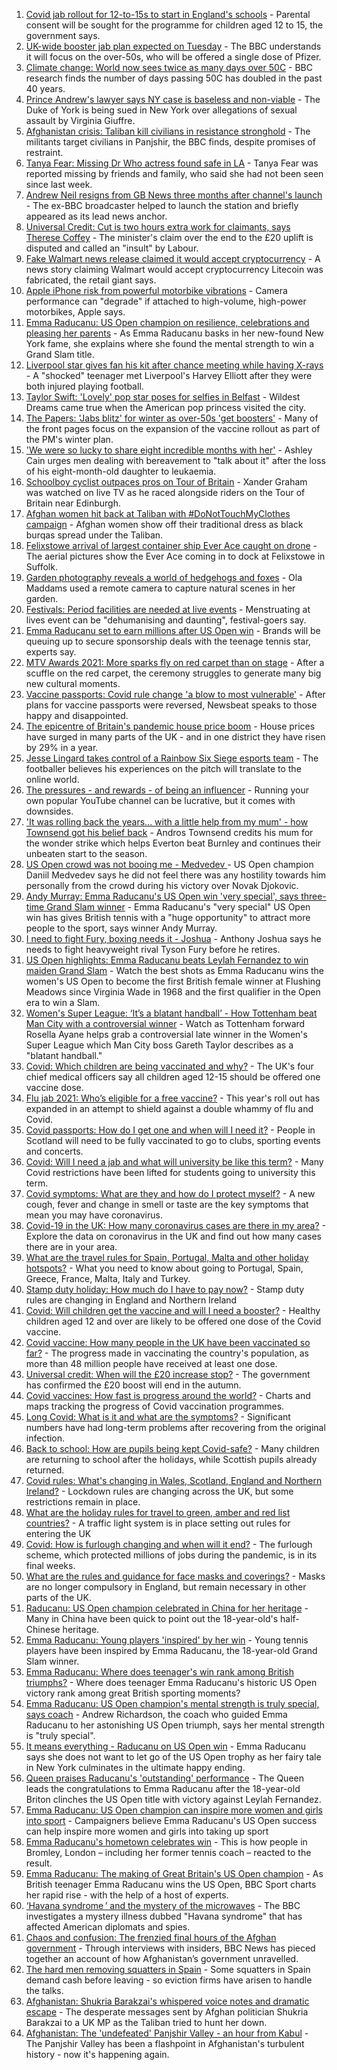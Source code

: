 1. [Covid jab rollout for 12-to-15s to start in England's schools](https://www.bbc.co.uk/news/uk-58552769?at_medium=RSS&at_campaign=KARANGA) - Parental consent will be sought for the programme for children aged 12 to 15, the government says.
2. [UK-wide booster jab plan expected on Tuesday](https://www.bbc.co.uk/news/uk-politics-58552389?at_medium=RSS&at_campaign=KARANGA) - The BBC understands it will focus on the over-50s, who will be offered a single dose of Pfizer.
3. [Climate change: World now sees twice as many days over 50C](https://www.bbc.co.uk/news/science-environment-58494641?at_medium=RSS&at_campaign=KARANGA) - BBC research finds the number of days passing 50C has doubled in the past 40 years.
4. [Prince Andrew's lawyer says NY case is baseless and non-viable](https://www.bbc.co.uk/news/uk-58550197?at_medium=RSS&at_campaign=KARANGA) - The Duke of York is being sued in New York over allegations of sexual assault by Virginia Giuffre.
5. [Afghanistan crisis: Taliban kill civilians in resistance stronghold](https://www.bbc.co.uk/news/world-asia-58545892?at_medium=RSS&at_campaign=KARANGA) - The militants target civilians in Panjshir, the BBC finds, despite promises of restraint.
6. [Tanya Fear: Missing Dr Who actress found safe in LA](https://www.bbc.co.uk/news/entertainment-arts-58549883?at_medium=RSS&at_campaign=KARANGA) - Tanya Fear was reported missing by friends and family, who said she had not been seen since last week.
7. [Andrew Neil resigns from GB News three months after channel's launch](https://www.bbc.co.uk/news/entertainment-arts-58464664?at_medium=RSS&at_campaign=KARANGA) - The ex-BBC broadcaster helped to launch the station and briefly appeared as its lead news anchor.
8. [Universal Credit: Cut is two hours extra work for claimants, says Therese Coffey](https://www.bbc.co.uk/news/uk-politics-58547881?at_medium=RSS&at_campaign=KARANGA) - The minister's claim over the end to the £20 uplift is disputed and called an "insult" by Labour.
9. [Fake Walmart news release claimed it would accept cryptocurrency](https://www.bbc.co.uk/news/technology-58545944?at_medium=RSS&at_campaign=KARANGA) - A news story claiming Walmart would accept cryptocurrency Litecoin was fabricated, the retail giant says.
10. [Apple iPhone risk from powerful motorbike vibrations](https://www.bbc.co.uk/news/technology-58507764?at_medium=RSS&at_campaign=KARANGA) - Camera performance can "degrade" if attached to high-volume, high-power motorbikes, Apple says.
11. [Emma Raducanu: US Open champion on resilience, celebrations and pleasing her parents](https://www.bbc.co.uk/sport/tennis/58545870?at_medium=RSS&at_campaign=KARANGA) - As Emma Raducanu basks in her new-found New York fame, she explains where she found the mental strength to win a Grand Slam title.
12. [Liverpool star gives fan his kit after chance meeting while having X-rays](https://www.bbc.co.uk/news/uk-england-leeds-58550047?at_medium=RSS&at_campaign=KARANGA) - A "shocked" teenager met Liverpool's Harvey Elliott after they were both injured playing football.
13. [Taylor Swift: 'Lovely' pop star poses for selfies in Belfast](https://www.bbc.co.uk/news/uk-northern-ireland-58551992?at_medium=RSS&at_campaign=KARANGA) - Wildest Dreams came true when the American pop princess visited the city.
14. [The Papers: 'Jabs blitz' for winter as over-50s 'get boosters'](https://www.bbc.co.uk/news/blogs-the-papers-58553029?at_medium=RSS&at_campaign=KARANGA) - Many of the front pages focus on the expansion of the vaccine rollout as part of the PM's winter plan.
15. ['We were so lucky to share eight incredible months with her'](https://www.bbc.co.uk/news/uk-58523545?at_medium=RSS&at_campaign=KARANGA) - Ashley Cain urges men dealing with bereavement to "talk about it" after the loss of his eight-month-old daughter to leukaemia.
16. [Schoolboy cyclist outpaces pros on Tour of Britain](https://www.bbc.co.uk/news/uk-scotland-glasgow-west-58503012?at_medium=RSS&at_campaign=KARANGA) - Xander Graham was watched on live TV as he raced alongside riders on the Tour of Britain near Edinburgh.
17. [Afghan women hit back at Taliban with #DoNotTouchMyClothes campaign](https://www.bbc.co.uk/news/world-asia-58550335?at_medium=RSS&at_campaign=KARANGA) - Afghan women show off their traditional dress as black burqas spread under the Taliban.
18. [Felixstowe arrival of largest container ship Ever Ace caught on drone](https://www.bbc.co.uk/news/uk-england-suffolk-58550645?at_medium=RSS&at_campaign=KARANGA) - The aerial pictures show the Ever Ace coming in to dock at Felixstowe in Suffolk.
19. [Garden photography reveals a world of hedgehogs and foxes](https://www.bbc.co.uk/news/in-pictures-58327374?at_medium=RSS&at_campaign=KARANGA) - Ola Maddams used a remote camera to capture natural scenes in her garden.
20. [Festivals: Period facilities are needed at live events](https://www.bbc.co.uk/news/uk-wales-58502558?at_medium=RSS&at_campaign=KARANGA) - Menstruating at lives event can be "dehumanising and daunting", festival-goers say.
21. [Emma Raducanu set to earn millions after US Open win](https://www.bbc.co.uk/news/business-58508806?at_medium=RSS&at_campaign=KARANGA) - Brands will be queuing up to secure sponsorship deals with the teenage tennis star, experts say.
22. [MTV Awards 2021: More sparks fly on red carpet than on stage](https://www.bbc.co.uk/news/entertainment-arts-58543114?at_medium=RSS&at_campaign=KARANGA) - After a scuffle on the red carpet, the ceremony struggles to generate many big new cultural moments.
23. [Vaccine passports: Covid rule change 'a blow to most vulnerable'](https://www.bbc.co.uk/news/newsbeat-58488489?at_medium=RSS&at_campaign=KARANGA) - After plans for vaccine passports were reversed, Newsbeat speaks to those happy and disappointed.
24. [The epicentre of Britain's pandemic house price boom](https://www.bbc.co.uk/news/business-58502618?at_medium=RSS&at_campaign=KARANGA) - House prices have surged in many parts of the UK - and in one district they have risen by 29% in a year.
25. [Jesse Lingard takes control of a Rainbow Six Siege esports team](https://www.bbc.co.uk/news/newsbeat-58507739?at_medium=RSS&at_campaign=KARANGA) - The footballer believes his experiences on the pitch will translate to the online world.
26. [The pressures - and rewards - of being an influencer](https://www.bbc.co.uk/news/business-58487905?at_medium=RSS&at_campaign=KARANGA) - Running your own popular YouTube channel can be lucrative, but it comes with downsides.
27. ['It was rolling back the years... with a little help from my mum' - how Townsend got his belief back](https://www.bbc.co.uk/sport/football/58552957?at_medium=RSS&at_campaign=KARANGA) - Andros Townsend credits his mum for the wonder strike which helps Everton beat Burnley and continues their unbeaten start to the season.
28. [US Open crowd was not booing me - Medvedev  ](https://www.bbc.co.uk/sport/tennis/58548667?at_medium=RSS&at_campaign=KARANGA) - US Open champion Daniil Medvedev says he did not feel there was any hostility towards him personally from the crowd during his victory over Novak Djokovic.
29. [Andy Murray: Emma Raducanu's US Open win 'very special', says three-time Grand Slam winner](https://www.bbc.co.uk/sport/tennis/58551910?at_medium=RSS&at_campaign=KARANGA) - Emma Raducanu's "very special" US Open win has gives British tennis with a "huge opportunity" to attract more people to the sport, says winner Andy Murray.
30. [I need to fight Fury, boxing needs it - Joshua](https://www.bbc.co.uk/sport/boxing/58545296?at_medium=RSS&at_campaign=KARANGA) - Anthony Joshua says he needs to fight heavyweight rival Tyson Fury before he retires.
31. [US Open highlights: Emma Raducanu beats Leylah Fernandez to win maiden Grand Slam](https://www.bbc.co.uk/sport/av/tennis/58533722?at_medium=RSS&at_campaign=KARANGA) - Watch the best shots as Emma Raducanu wins the women's US Open to become the first British female winner at Flushing Meadows since Virginia Wade in 1968 and the first qualifier in the Open era to win a Slam.
32. [Women's Super League: ‘It’s a blatant handball’ - How Tottenham beat Man City with a controversial winner](https://www.bbc.co.uk/sport/av/football/58547991?at_medium=RSS&at_campaign=KARANGA) - Watch as Tottenham forward Rosella Ayane helps grab a controversial late winner in the Women's Super League which Man City boss Gareth Taylor describes as a "blatant handball."
33. [Covid: Which children are being vaccinated and why?](https://www.bbc.co.uk/news/health-57888429?at_medium=RSS&at_campaign=KARANGA) - The UK's four chief medical officers say all children aged 12-15 should be offered one vaccine dose.
34. [Flu jab 2021: Who’s eligible for a free vaccine?](https://www.bbc.co.uk/news/health-53847025?at_medium=RSS&at_campaign=KARANGA) - This year's roll out has expanded in an attempt to shield against a double whammy of flu and Covid.
35. [Covid passports: How do I get one and when will I need it?](https://www.bbc.co.uk/news/explainers-55718553?at_medium=RSS&at_campaign=KARANGA) - People in Scotland will need to be fully vaccinated to go to clubs, sporting events and concerts.
36. [Covid: Will I need a jab and what will university be like this term?](https://www.bbc.co.uk/news/explainers-52753913?at_medium=RSS&at_campaign=KARANGA) - Many Covid restrictions have been lifted for students going to university this term.
37. [Covid symptoms: What are they and how do I protect myself?](https://www.bbc.co.uk/news/health-51048366?at_medium=RSS&at_campaign=KARANGA) - A new cough, fever and change in smell or taste are the key symptoms that mean you may have coronavirus.
38. [Covid-19 in the UK: How many coronavirus cases are there in my area?](https://www.bbc.co.uk/news/uk-51768274?at_medium=RSS&at_campaign=KARANGA) - Explore the data on coronavirus in the UK and find out how many cases there are in your area.
39. [What are the travel rules for Spain, Portugal, Malta and other holiday hotspots?](https://www.bbc.co.uk/news/explainers-56997931?at_medium=RSS&at_campaign=KARANGA) - What you need to know about going to Portugal, Spain, Greece, France, Malta, Italy and Turkey.
40. [Stamp duty holiday: How much do I have to pay now?](https://www.bbc.co.uk/news/business-53319433?at_medium=RSS&at_campaign=KARANGA) - Stamp duty rules are changing in England and Northern Ireland
41. [Covid: Will children get the vaccine and will I need a booster?](https://www.bbc.co.uk/news/health-55045639?at_medium=RSS&at_campaign=KARANGA) - Healthy children aged 12 and over are likely to be offered one dose of the Covid vaccine.
42. [Covid vaccine: How many people in the UK have been vaccinated so far?](https://www.bbc.co.uk/news/health-55274833?at_medium=RSS&at_campaign=KARANGA) - The progress made in vaccinating the country's population, as more than 48 million people have received at least one dose.
43. [Universal credit: When will the £20 increase stop?](https://www.bbc.co.uk/news/uk-41487126?at_medium=RSS&at_campaign=KARANGA) - The government has confirmed the £20 boost will end in the autumn.
44. [Covid vaccines: How fast is progress around the world?](https://www.bbc.co.uk/news/world-56237778?at_medium=RSS&at_campaign=KARANGA) - Charts and maps tracking the progress of Covid vaccination programmes.
45. [Long Covid: What is it and what are the symptoms?](https://www.bbc.co.uk/news/health-57833394?at_medium=RSS&at_campaign=KARANGA) - Significant numbers have had long-term problems after recovering from the original infection.
46. [Back to school: How are pupils being kept Covid-safe?](https://www.bbc.co.uk/news/education-51643556?at_medium=RSS&at_campaign=KARANGA) - Many children are returning to school after the holidays, while Scottish pupils already returned.
47. [Covid rules: What's changing in Wales, Scotland, England and Northern Ireland?](https://www.bbc.co.uk/news/explainers-52530518?at_medium=RSS&at_campaign=KARANGA) - Lockdown rules are changing across the UK, but some restrictions remain in place.
48. [What are the holiday rules for travel to green, amber and red list countries?](https://www.bbc.co.uk/news/explainers-52544307?at_medium=RSS&at_campaign=KARANGA) - A traffic light system is in place setting out rules for entering the UK
49. [Covid: How is furlough changing and when will it end?](https://www.bbc.co.uk/news/explainers-52135342?at_medium=RSS&at_campaign=KARANGA) - The furlough scheme, which protected millions of jobs during the pandemic, is in its final weeks.
50. [What are the rules and guidance for face masks and coverings?](https://www.bbc.co.uk/news/health-51205344?at_medium=RSS&at_campaign=KARANGA) - Masks are no longer compulsory in England, but remain necessary in other parts of the UK.
51. [Raducanu: US Open champion celebrated in China for her heritage](https://www.bbc.co.uk/news/world-asia-china-58541314?at_medium=RSS&at_campaign=KARANGA) - Many in China have been quick to point out the 18-year-old's half-Chinese heritage.
52. [Emma Raducanu: Young players 'inspired' by her win](https://www.bbc.co.uk/news/uk-58539735?at_medium=RSS&at_campaign=KARANGA) - Young tennis players have been inspired by Emma Raducanu, the 18-year-old Grand Slam winner.
53. [Emma Raducanu: Where does teenager's win rank among British triumphs?](https://www.bbc.co.uk/sport/tennis/58534133?at_medium=RSS&at_campaign=KARANGA) - Where does teenager Emma Raducanu's historic US Open victory rank among great British sporting moments?
54. [Emma Raducanu: US Open champion's mental strength is truly special, says coach](https://www.bbc.co.uk/sport/tennis/58540003?at_medium=RSS&at_campaign=KARANGA) - Andrew Richardson, the coach who guided Emma Raducanu to her astonishing US Open triumph, says her mental strength is "truly special".
55. [It means everything - Raducanu on US Open win](https://www.bbc.co.uk/sport/tennis/58533776?at_medium=RSS&at_campaign=KARANGA) - Emma Raducanu says she does not want to let go of the US Open trophy as her fairy tale in New York culminates in the ultimate happy ending.
56. [Queen praises Raducanu's 'outstanding' performance](https://www.bbc.co.uk/sport/tennis/58533034?at_medium=RSS&at_campaign=KARANGA) - The Queen leads the congratulations to Emma Raducanu after the 18-year-old Briton clinches the US Open title with victory against Leylah Fernandez.
57. [Emma Raducanu: US Open champion can inspire more women and girls into sport](https://www.bbc.co.uk/sport/tennis/58535587?at_medium=RSS&at_campaign=KARANGA) - Campaigners believe Emma Raducanu's US Open success can help inspire more women and girls into taking up sport
58. [Emma Raducanu's hometown celebrates  win](https://www.bbc.co.uk/news/uk-58533861?at_medium=RSS&at_campaign=KARANGA) - This is how people in Bromley, London – including her former tennis coach – reacted to the result.
59. [Emma Raducanu: The making of Great Britain's US Open champion](https://www.bbc.co.uk/sport/tennis/58510368?at_medium=RSS&at_campaign=KARANGA) - As British teenager Emma Raducanu wins the US Open, BBC Sport charts her rapid rise - with the help of a host of experts.
60. [‘Havana syndrome ’ and the mystery of the microwaves](https://www.bbc.co.uk/news/world-58396698?at_medium=RSS&at_campaign=KARANGA) - The BBC investigates a mystery illness dubbed "Havana syndrome" that has affected American diplomats and spies.
61. [Chaos and confusion: The frenzied final hours of the Afghan government](https://www.bbc.co.uk/news/world-asia-58477131?at_medium=RSS&at_campaign=KARANGA) - Through interviews with insiders, BBC News has pieced together an account of how Afghanistan’s government unravelled.
62. [The hard men removing squatters in Spain](https://www.bbc.co.uk/news/stories-58310532?at_medium=RSS&at_campaign=KARANGA) - Some squatters in Spain demand cash before leaving - so eviction firms have arisen to handle the talks.
63. [Afghanistan: Shukria Barakzai's whispered voice notes and dramatic escape](https://www.bbc.co.uk/news/world-asia-58345901?at_medium=RSS&at_campaign=KARANGA) - The desperate messages sent by Afghan politician Shukria Barakzai to a UK MP as the Taliban tried to hunt her down.
64. [Afghanistan: The 'undefeated' Panjshir Valley - an hour from Kabul](https://www.bbc.co.uk/news/world-asia-58329527?at_medium=RSS&at_campaign=KARANGA) - The Panjshir Valley has been a flashpoint in Afghanistan's turbulent history - now it's happening again.
